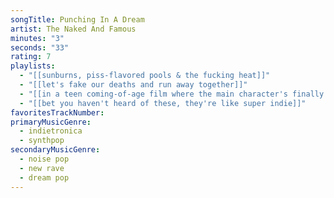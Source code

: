 ```yaml
---
songTitle: Punching In A Dream
artist: The Naked And Famous
minutes: "3"
seconds: "33"
rating: 7
playlists:
  - "[[sunburns, piss-flavored pools & the fucking heat]]"
  - "[[let's fake our deaths and run away together]]"
  - "[[in a teen coming-of-age film where the main character's finally ready for the next chapter]]"
  - "[[bet you haven't heard of these, they're like super indie]]"
favoritesTrackNumber:
primaryMusicGenre:
  - indietronica
  - synthpop
secondaryMusicGenre:
  - noise pop
  - new rave
  - dream pop
---
```


